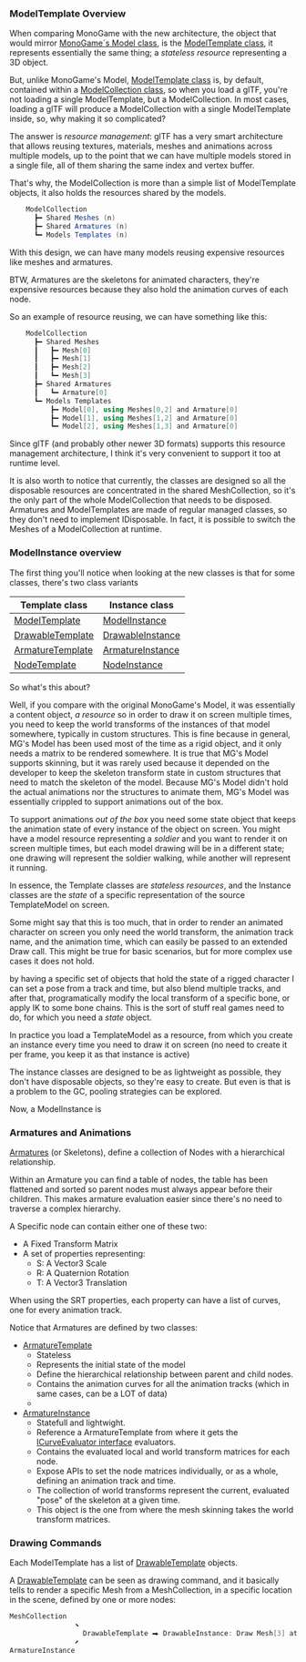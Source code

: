 ﻿### ModelTemplate Overview

When comparing MonoGame with the new architecture, the object that would mirror [MonoGame´s Model class](https://github.com/MonoGame/MonoGame/blob/develop/MonoGame.Framework/Graphics/Model.cs),
is the [ModelTemplate class](ModelGraph/ModelTemplate.cs), it represents essentially the same thing;
a _stateless resource_ representing a 3D object.

But, unlike MonoGame's Model, [ModelTemplate class](ModelGraph/ModelTemplate.cs) is,
by default, contained within a [ModelCollection class](ModelGraph/ModelCollection.cs), so when
you load a glTF, you're not loading a single ModelTemplate, but a ModelCollection. In most
cases, loading a glTF will produce a ModelCollection with a single ModelTemplate inside, so,
why making it so complicated?

The answer is _resource management_: glTF has a very smart architecture that allows reusing
textures, materials, meshes and animations across multiple models, up to the point that
we can have multiple models stored in a single file, all of them sharing the same index and
vertex buffer.

That's why, the ModelCollection is more than a simple list of ModelTemplate objects, it also
holds the resources shared by the models.

```c#
    ModelCollection
      ┣━ Shared Meshes (n)
      ┣━ Shared Armatures (n)
      ┗━ Models Templates (n)
```

With this design, we can have many models reusing expensive resources like meshes and armatures.

BTW, Armatures are the skeletons for animated characters, they're expensive resources because they
also hold the animation curves of each node.

So an example of resource reusing, we can have something like this:

```c#
    ModelCollection
      ┣━ Shared Meshes
      ┃   ┣━ Mesh[0]
      ┃   ┣━ Mesh[1]
      ┃   ┣━ Mesh[2]
      ┃   ┗━ Mesh[3]
      ┣━ Shared Armatures
      ┃   ┗━ Armature[0]
      ┗━ Models Templates
          ┣━ Model[0], using Meshes[0,2] and Armature[0]
          ┣━ Model[1], using Meshes[1,2] and Armature[0]
          ┗━ Model[2], using Meshes[1,3] and Armature[0]
```

Since glTF (and probably other newer 3D formats) supports this resource management
architecture, I think it's very convenient to support it too at runtime level.

It is also worth to notice that currently, the classes are designed so all the
disposable resources are concentrated in the shared MeshCollection, so it's the
only part of the whole ModelCollection that needs to be disposed. Armatures and
ModelTemplates are made of regular managed classes, so they don't need to
implement IDisposable. In fact, it is possible to switch the Meshes of a
ModelCollection at runtime.


### ModelInstance overview

The first thing you'll notice when looking at the new classes is that
for some classes, there's two class variants

|Template class| Instance class|
|-|-|
|[ModelTemplate](ModelGraph/ModelTemplate.cs)|[ModelInstance](ModelGraph/ModelInstance.cs)|
|[DrawableTemplate](ModelGraph/DrawableTemplate.cs)|[DrawableInstance](ModelGraph/DrawableInstance.cs)|
|[ArmatureTemplate](ModelGraph/ArmatureTemplate.cs)|[ArmatureInstance](ModelGraph/ArmatureInstance.cs)|
|[NodeTemplate](ModelGraph/NodeTemplate.cs)|[NodeInstance](ModelGraph/NodeInstance.cs)|


So what's this about?

Well, if you compare with the original MonoGame's Model, it was essentially a content object, _a resource_
so in order to draw it on screen multiple times, you need to keep the world transforms of the instances
of that model somewhere, typically in custom structures. This is fine because in general, MG's Model has
been used most of the time as a rigid object, and it only needs a matrix to be rendered somewhere. It is
true that MG's Model supports skinning, but it was rarely used because it depended on the developer to
keep the skeleton transform state in custom structures that need to match the skeleton of the model. Because
MG's Model didn't hold the actual animations nor the structures to animate them, MG's Model was essentially
crippled to support animations out of the box.

To support animations _out of the box_ you need some state object that keeps the animation state of every
instance of the object on screen. You might have a model resource representing a _soldier_ and you want to
render it on screen multiple times, but each model drawing will be in a different state; one drawing will
represent the soldier walking, while another will represent it running.

In essence, the Template classes are _stateless resources_, and the Instance classes are the _state_ of a specific
representation of the source TemplateModel on screen.

Some might say that this is too much, that in order to render an animated character on screen you only need
the world transform, the animation track name, and the animation time, which can easily be passed to an
extended Draw call. This might be true for basic scenarios, but for more complex use cases it does not hold.

by having a specific set of objects that hold the state of a rigged character I can set a pose from a track
and time, but also blend multiple tracks, and after that, programatically modify the local transform of a
specific bone, or apply IK to some bone chains. This is the sort of stuff real games need to do, for which
you need a _state_ object.

In practice you load a TemplateModel as a resource, from which you create an instance every time you need
to draw it on screen (no need to create it per frame, you keep it as that instance is active)

The instance classes are designed to be as lightweight as possible, they don't have disposable objects, so
they're easy to create. But even is that is a problem to the GC, pooling strategies can be explored.

Now, a ModelInstance is

### Armatures and Animations

[Armatures](ModelGraph/ArmatureTemplate.cs) (or Skeletons), define a collection of Nodes with a hierarchical relationship.

Within an Armature you can find a table of nodes, the table has been flattened and sorted so parent nodes
must always appear before their children. This makes armature evaluation easier since there's no need
to traverse a complex hierarchy.

A Specific node can contain either one of these two:
- A Fixed Transform Matrix
- A set of properties representing:
  - S: A Vector3 Scale
  - R: A Quaternion Rotation
  - T: A Vector3 Translation

When using the SRT properties, each property can have a list of curves, one for every animation track.

Notice that Armatures are defined by two classes:

- [ArmatureTemplate](ModelGraph/ArmatureTemplate.cs)
  - Stateless
  - Represents the initial state of the model
  - Define the hierarchical relationship between parent and child nodes.
  - Contains the animation curves for all the animation tracks (which in same cases, can be a LOT of data)
  - 
- [ArmatureInstance](ModelGraph/ArmatureInstance.cs)
  - Statefull and lightwight.
  - Reference a ArmatureTemplate from where it gets the [ICurveEvaluator interface](../ICurveEvaluator.cs) evaluators.
  - Contains the evaluated local and world transform matrices for each node.  
  - Expose APIs to set the node matrices individually, or as a whole, defining an animation track and time.
  - The collection of world transforms represent the current, evaluated "pose" of the skeleton at a given time.
  - This object is the one from where the mesh skinning takes the world transform matrices.


### Drawing Commands

Each ModelTemplate has a list of [DrawableTemplate](ModelGraph/DrawableTemplate.cs) objects.

A [DrawableTemplate](ModelGraph/DrawableTemplate.cs) can be seen as drawing command, and it basically
tells to render a specific Mesh from a MeshCollection, in a specific location in the scene, defined
by one or more nodes:

```c
MeshCollection
                ⬊
                  DrawableTemplate ⮕ DrawableInstance: Draw Mesh[3] at Node[4].WorldTransform
                ⬈
ArmatureInstance
```







